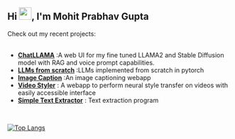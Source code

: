 <h2>Hi <img src="https://media.giphy.com/media/hvRJCLFzcasrR4ia7z/giphy.gif" width="28">, I'm Mohit Prabhav Gupta</h2>
Check out my recent projects:
<br/><br/>

- **[ChatLLAMA](https://github.com/mohitpg/chatllama)** :A web UI for my fine tuned LLAMA2 and Stable Diffusion model with RAG and voice prompt capabilities.
- **[LLMs from scratch](https://github.com/mohitpg/LLMs-from-scratch)** :LLMs implemented from scratch in pytorch
- **[Image Caption](https://github.com/mohitpg/imagecaption)** :An image captioning webapp 
- **[Video Styler](https://github.com/mohitpg/VideoStyler)** : A webapp to perform neural style transfer on videos with easily accessible interface
- **[Simple Text Extractor](https://github.com/mohitpg/SimpleTextExtractor)** : Text extraction program
<br/>

[![Top Langs](https://github-readme-stats.vercel.app/api/top-langs/?username=mohitpg&layout=donut&theme=onedark)](https://github.com/anuraghazra/github-readme-stats)
